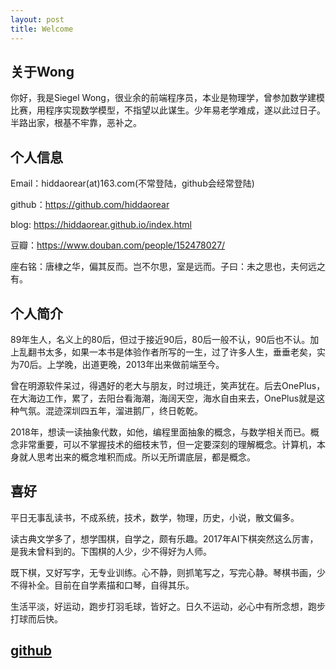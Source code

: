 ```yaml
---
layout: post
title: Welcome
---
```


## 关于Wong

你好，我是Siegel Wong，很业余的前端程序员，本业是物理学，曾参加数学建模比赛，用程序实现数学模型，不指望以此谋生。少年易老学难成，遂以此过日子。半路出家，根基不牢靠，恶补之。

## 个人信息

Email：hiddaorear(at)163.com(不常登陆，github会经常登陆)

github：https://github.com/hiddaorear

blog: https://hiddaorear.github.io/index.html

豆瓣：https://www.douban.com/people/152478027/

座右铭：唐棣之华，偏其反而。岂不尔思，室是远而。子曰：未之思也，夫何远之有。

## 个人简介

89年生人，名义上的80后，但过于接近90后，80后一般不认，90后也不认。加上乱翻书太多，如果一本书是体验作者所写的一生，过了许多人生，垂垂老矣，实为70后。上学晚，出道更晚，2013年出来做前端至今。

曾在明源软件呆过，得遇好的老大与朋友，时过境迁，笑声犹在。后去OnePlus，在大海边工作，累了，去阳台看海潮，海阔天空，海水自由来去，OnePlus就是这种气氛。混迹深圳四五年，溜进鹅厂，终日乾乾。

2018年，想读一读抽象代数，如他，编程里面抽象的概念，与数学相关而已。概念非常重要，可以不掌握技术的细枝末节，但一定要深刻的理解概念。计算机，本身就人思考出来的概念堆积而成。所以无所谓底层，都是概念。

## 喜好

平日无事乱读书，不成系统，技术，数学，物理，历史，小说，散文偏多。

读古典文学多了，想学围棋，自学之，颇有乐趣。2017年AI下棋突然这么厉害，是我未曾料到的。下围棋的人少，少不得好为人师。

既下棋，又好写字，无专业训练。心不静，则抓笔写之，写完心静。琴棋书画，少不得补全。目前在自学素描和口琴，自得其乐。

生活平淡，好运动，跑步打羽毛球，皆好之。日久不运动，必心中有所念想，跑步打球而后快。


## [github](https://github.com/hiddaorear)
